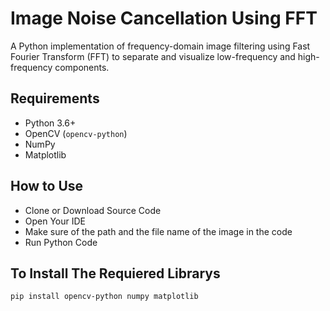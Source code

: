 # Image Noise Cancellation Using FFT

A Python implementation of frequency-domain image filtering using Fast Fourier Transform (FFT) to separate and visualize low-frequency and high-frequency components.


## Requirements

- Python 3.6+
- OpenCV (`opencv-python`)
- NumPy
- Matplotlib
## How to Use

- Clone or Download Source Code
- Open Your IDE
- Make sure of the path and the file name of the image in the code
- Run Python Code
  
## To Install The Requiered Librarys
```bash
pip install opencv-python numpy matplotlib
